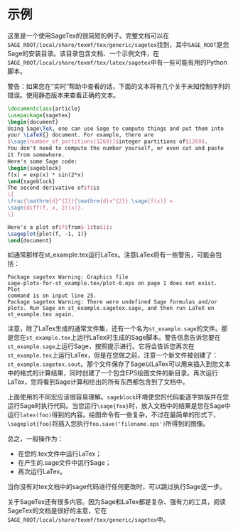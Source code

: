 # 示例
这里是一个使用SageTex的很简短的例子。完整文档可以在`SAGE_ROOT/local/share/texmf/tex/generic/sagetex`找到，其中`SAGE_ROOT`是您Sage的安装目录。该目录包含文档、一个示例文件，在`SAGE_ROOT/local/share/texmf/tex/latex/sagetex`中有一些可能有用的Python脚本。

警告：如果您在“实时”帮助中查看的话，下面的文本将有几个关于未知控制序列的错误。使用静态版本来查看正确的文本。
```tex
\documentclass{article}
\usepackage{sagetex}
\begin{document}
Using Sage\TeX, one can use Sage to compute things and put them into
your \LaTeX{} document. For example, there are
$\sage{number_of_partitions(1269)}$integer partitions of$1269$.
You don't need to compute the number yourself, or even cut and paste
it from somewhere.
Here's some Sage code:
\begin{sageblock}
f(x) = exp(x) * sin(2*x)
\end{sageblock}
The second derivative of$f$is
\[
\frac{\mathrm{d}^{2}}{\mathrm{d}x^{2}} \sage{f(x)} =
\sage{diff(f, x, 2)(x)}.
\]

Here's a plot of$f$from$-1$to$1$:
\sageplot{plot(f, -1, 1)}
\end{document}
```
如通常那样在st_example.tex运行LaTex。注意LaTex将有一些警告，可能会包括：
```
Package sagetex Warning: Graphics file
sage-plots-for-st_example.tex/plot-0.eps on page 1 does not exist. Plot
command is on input line 25.
Package sagetex Warning: There were undefined Sage formulas and/or
plots. Run Sage on st_example.sagetex.sage, and then run LaTeX on
st_example.tex again.
```

注意，除了LaTex生成的通常文件集，还有一个名为`st_example.sage`的文件。那是您在`st_example.tex`上运行LaTex时生成的Sage脚本。警告信息告诉您要在`st_example.sage`上运行Sage，按照提示进行。它将会告诉您再次在`st_example.tex`上运行LaTex，但是在您做之前，注意一个新文件被创建了：`st_example.sagetex.sout`。那个文件保存了Sage以LaTex可以用来插入到您文本中的格式的计算结果，同时创建了一个包含EPS绘图文件的新目录。再次运行LaTex，您将看到Sage计算和绘出的所有东西都包含到了文档中。

上面使用的不同宏应该很容易理解。`sageblock`环境使您的代码能逐字排版并在您运行Sage时执行代码。当您运行`\sage{foo}`时，放入文档中的结果是您在Sage中运行`latex(foo)`得到的内容。绘图命令有一些复杂，不过在最简单的形式下，`\sageplot{foo}`将插入您执行`foo.save('filename.eps')`所得到的图像。

总之，一般操作为：
- 在您的.tex文件中运行LaTex；
- 在产生的.sage文件中运行Sage；
- 再次运行LaTex。
  
当你没有对tex文档中的sage代码进行任何更改时，可以跳过执行Sage这一步。

关于SageTex还有很多内容。因为Sage和LaTex都是复杂、强有力的工具，阅读SageTex的文档是很好的主意，它在`SAGE_ROOT/local/share/texmf/tex/generic/sagetex`中。


